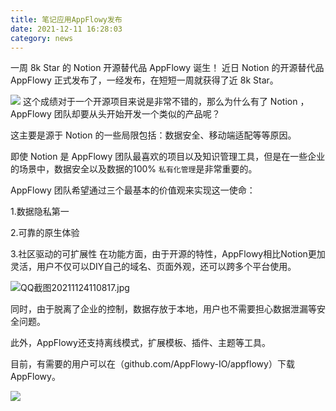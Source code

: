 ```yaml
---
title: 笔记应用AppFlowy发布
date: 2021-12-11 16:28:03
category: news
---
```

一周 8k Star 的 Notion 开源替代品 AppFlowy 诞生！
近日 Notion 的开源替代品 AppFlowy 正式发布了，一经发布，在短短一周就获得了近 8k Star。

![](https://upload-images.jianshu.io/upload_images/10024246-a5be38c776643a13.png?imageMogr2/auto-orient/strip%7CimageView2/2/w/1240)
这个成绩对于一个开源项目来说是非常不错的，那么为什么有了 Notion ，AppFlowy 团队却要从头开始开发一个类似的产品呢？

这主要是源于 Notion 的一些局限包括：数据安全、移动端适配等等原因。

即使 Notion 是 AppFlowy 团队最喜欢的项目以及知识管理工具，但是在一些企业的场景中，数据安全以及数据的100% `私有化管理`是非常重要的。

AppFlowy 团队希望通过三个最基本的价值观来实现这一使命：

1.数据隐私第一

2.可靠的原生体验

3.社区驱动的可扩展性
在功能方面，由于开源的特性，AppFlowy相比Notion更加灵活，用户不仅可以DIY自己的域名、页面外观，还可以跨多个平台使用。

![](https://upload-images.jianshu.io/upload_images/10024246-346f748b53f2256f.jpg?imageMogr2/auto-orient/strip%7CimageView2/2/w/1240 "QQ截图20211124110817.jpg") 

同时，由于脱离了企业的控制，数据存放于本地，用户也不需要担心数据泄漏等安全问题。

此外，AppFlowy还支持离线模式，扩展模板、插件、主题等工具。

目前，有需要的用户可以在（github.com/AppFlowy-IO/appflowy）下载AppFlowy。

![](https://upload-images.jianshu.io/upload_images/10024246-41e5734b2570e530.png?imageMogr2/auto-orient/strip%7CimageView2/2/w/1240)
